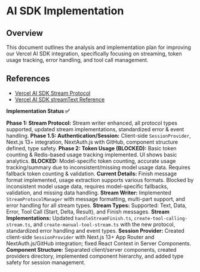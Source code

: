 # AI SDK Implementation

## Overview
This document outlines the analysis and implementation plan for improving our Vercel AI SDK integration, specifically focusing on streaming, token usage tracking, error handling, and tool call management.

## References
- [Vercel AI SDK Stream Protocol](https://sdk.vercel.ai/docs/ai-sdk-ui/stream-protocol)
- [Vercel AI SDK streamText Reference](https://sdk.vercel.ai/docs/reference/ai-sdk-core/stream-text)

**Implementation Status ✅**

**Phase 1: Stream Protocol:** Stream writer enhanced, all protocol types supported, updated stream implementations, standardized error & event handling.
**Phase 1.5: Authentication/Session:** Client-side `SessionProvider`, Next.js 13+ integration, NextAuth.js with GitHub, component structure defined, type safety.
**Phase 2: Token Usage (BLOCKED):** Basic token counting & Redis-based usage tracking implemented. UI shows basic analytics.
    **BLOCKED:** Model-specific token counting, accurate usage tracking/summary due to inconsistent/missing model usage data. Requires fallback token counting & validation.
**Current Details:** Finish message format implemented, usage extraction supports various formats. Blocked by inconsistent model usage data, requires model-specific fallbacks, validation, and missing data handling.
**Stream Writer:** Implemented `StreamProtocolManager` with message formatting, multi-part support, and error handling for all stream types.
**Stream Types:** Supported: Text, Data, Error, Tool Call (Start, Delta, Result), and Finish messages.
**Stream Implementations:** Updated `handleStreamFinish.ts`, `create-tool-calling-stream.ts`, and `create-manual-tool-stream.ts` with the new protocol, standardized error handling and event types.
**Session Provider:** Created client-side `SessionProvider` with Next.js 13+ App Router and NextAuth.js/GitHub integration; fixed React Context in Server Components.
**Component Structure:** Separated client/server components, created providers directory, implemented component hierarchy, and added type safety for session management.